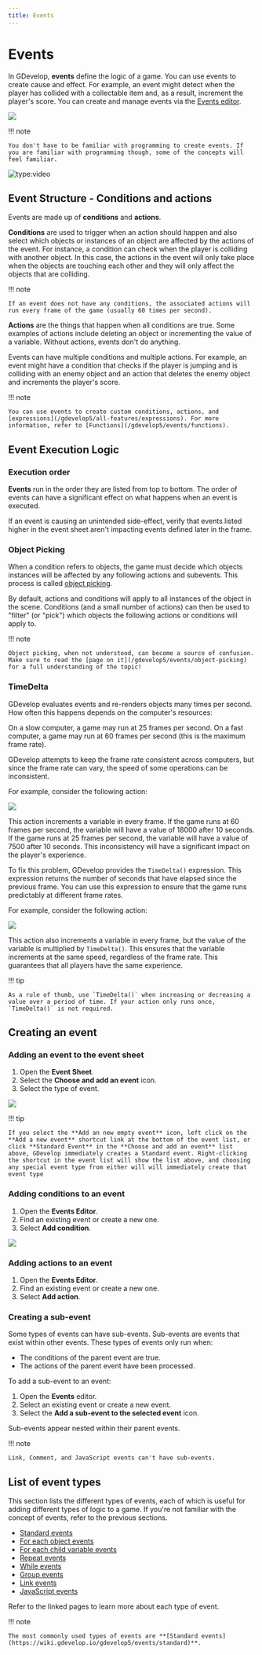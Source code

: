 ```yaml
---
title: Events
---
```

# Events

In GDevelop, **events** define the logic of a game. You can use events to create cause and effect. For example, an event might detect when the player has collided with a collectable item and, as a result, increment the player's score. You can create and manage events via the [Events editor](/gdevelop5/interface/events-editor).

![](/gdevelop5/event-screenshot.png)

!!! note

    You don't have to be familiar with programming to create events. If you are familiar with programming though, some of the concepts will feel familiar.

![type:video](https://www.youtube.com/embed/rBZ3kuvr9G0)

## Event Structure - Conditions and actions

Events are made up of **conditions** and **actions**.

**Conditions** are used to trigger when an action should happen and also select which objects or instances of an object are affected by the actions of the event. For instance, a condition can check when the player is colliding with another object.  In this case, the actions in the event will only take place when the objects are touching each other and they will only affect the objects that are colliding.

!!! note

    If an event does not have any conditions, the associated actions will run every frame of the game (usually 60 times per second).

**Actions** are the things that happen when all conditions are true. Some examples of actions include deleting an object or incrementing the value of a variable. Without actions, events don't do anything.

Events can have multiple conditions and multiple actions. For example, an event might have a condition that checks if the player is jumping and is colliding with an enemy object and an action that deletes the enemy object and increments the player's score.

!!! note

    You can use events to create custom conditions, actions, and [expressions](/gdevelop5/all-features/expressions). For more information, refer to [Functions](/gdevelop5/events/functions).

## Event Execution Logic

### Execution order

**Events** run in the order they are listed from top to bottom. The order of events can have a significant effect on what happens when an event is executed.

If an event is causing an unintended side-effect, verify that events listed higher in the event sheet aren't impacting events defined later in the frame.

### Object Picking

When a condition refers to objects, the game must decide which objects instances will be affected by any following actions and subevents. This process is called [object picking](/gdevelop5/events/object-picking).

By default, actions and conditions will apply to all instances of the object in the scene.  Conditions (and a small number of actions) can then be used to "filter" (or "pick") which objects the following actions or conditions will apply to.

!!! note

    Object picking, when not understood, can become a source of confusion. Make sure to read the [page on it](/gdevelop5/events/object-picking) for a full understanding of the topic!

### TimeDelta

GDevelop evaluates events and re-renders objects many times per second. How often this happens depends on the computer's resources:

On a slow computer, a game may run at 25 frames per second. On a fast computer, a game may run at 60 frames per second (this is the maximum frame rate).

GDevelop attempts to keep the frame rate consistent across computers, but since the frame rate can vary, the speed of some operations can be inconsistent.

For example, consider the following action:

![](/gdevelop5/condition-without-time-delta.png)

This action increments a variable in every frame. If the game runs at 60 frames per second, the variable will have a value of 18000 after 10 seconds. If the game runs at 25 frames per second, the variable will have a value of 7500 after 10 seconds. This inconsistency will have a significant impact on the player's experience.

To fix this problem, GDevelop provides the `TimeDelta()` expression. This expression returns the number of seconds that have elapsed since the previous frame. You can use this expression to ensure that the game runs predictably at different frame rates.

For example, consider the following action:

![](/gdevelop5/condition-with-time-delta.png)

This action also increments a variable in every frame, but the value of the variable is multiplied by `TimeDelta()`. This ensures that the variable increments at the same speed, regardless of the frame rate. This guarantees that all players have the same experience.

!!! tip

    As a rule of thumb, use `TimeDelta()` when increasing or decreasing a value over a period of time. If your action only runs once, `TimeDelta()` is not required.

## Creating an event

### Adding an event to the event sheet

1. Open the **Event Sheet**.
2. Select the **Choose and add an event** icon.
3. Select the type of event.

![](/gdevelop5/add-special-events.png)

!!! tip

    If you select the **Add an new empty event** icon, left click on the **Add a new event** shortcut link at the bottom of the event list, or click **Standard Event** in the **Choose and add an event** list above, GDevelop immediately creates a Standard event. Right-clicking the shortcut in the event list will show the list above, and choosing any special event type from either will will immediately create that event type

### Adding conditions to an event

1. Open the **Events Editor**.
2. Find an existing event or create a new one.
3. Select **Add condition**.

![](/gdevelop5/blank-event.png)

### Adding actions to an event

1. Open the **Events Editor**.
2. Find an existing event or create a new one.
3. Select **Add action**.

### Creating a sub-event

Some types of events can have sub-events. Sub-events are events that exist within other events. These types of events only run when:

  - The conditions of the parent event are true.
  - The actions of the parent event have been processed.

To add a sub-event to an event:

1. Open the **Events** editor.
2. Select an existing event or create a new event.
3. Select the **Add a sub-event to the selected event** icon.

Sub-events appear nested within their parent events.

!!! note

    Link, Comment, and JavaScript events can't have sub-events.

## List of event types

This section lists the different types of events, each of which is useful for adding different types of logic to a game. If you're not familiar with the concept of events, refer to the previous sections.

  - [Standard events](/gdevelop5/events/standard)
  - [For each object events](/gdevelop5/events/foreach)
  - [For each child variable events](/gdevelop5/events/foreach-child-variable)
  - [Repeat events](/gdevelop5/events/repeat)
  - [While events](/gdevelop5/events/while)
  - [Group events](/gdevelop5/events/group)
  - [Link events](/gdevelop5/events/link)
  - [JavaScript events](/gdevelop5/events/js-code)

Refer to the linked pages to learn more about each type of event.

!!! note

    The most commonly used types of events are **[Standard events](https://wiki.gdevelop.io/gdevelop5/events/standard)**.